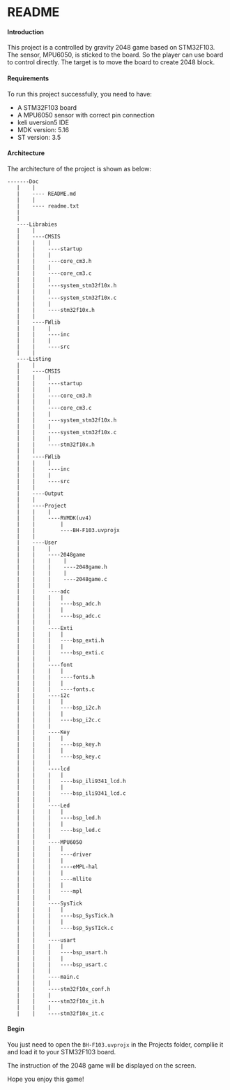 # README 

#### Introduction

This project is a controlled by gravity 2048 game based on STM32F103. The sensor, MPU6050, is sticked to the board. So the player can use board to control directly. The target is to move the board to create 2048 block.

#### Requirements

To run this project successfully, you need to have:

- A STM32F103 board
- A MPU6050 sensor with correct pin connection
- keli uversion5 IDE
- MDK version: 5.16
- ST version: 3.5

#### Architecture

The architecture of the project is shown as below:

```
-------Doc
   |    |
   |    ---- README.md
   |    |
   |    ---- readme.txt
   |
   |
   ----Librabies
   |    |
   |    ----CMSIS
   |    |    |
   |    |    ----startup
   |    |    |
   |    |    ----core_cm3.h
   |    |    |
   |    |    ----core_cm3.c
   |    |    |
   |    |    ----system_stm32f10x.h
   |    |    |
   |    |    ----system_stm32f10x.c
   |    |    | 
   |    |    ----stm32f10x.h
   |    |
   |    ----FWlib
   |    |    |
   |    |    ----inc
   |    |    |
   |    |    ----src
   |	|
   ----Listing
   |    |
   |    ----CMSIS
   |    |    |
   |    |    ----startup
   |    |    |
   |    |    ----core_cm3.h
   |    |    |
   |    |    ----core_cm3.c
   |    |    |
   |    |    ----system_stm32f10x.h
   |    |    |
   |    |    ----system_stm32f10x.c
   |    |    | 
   |    |    ----stm32f10x.h
   |    |
   |    ----FWlib
   |    |    |
   |    |    ----inc
   |    |    |
   |    |    ----src
   |    |
   |    ----Output
   |    |    
   |    ----Project
   |    |    |
   |    |    ----RVMDK(uv4)
   |    |        |
   |    |        ----BH-F103.uvprojx
   |    |
   |	----User
   |    |    |
   |    |    ----2048game
   |    |    |    |
   |    |    |    ----2048game.h
   |	|	 |	  |
   |	|	 |	  ----2048game.c
   |	|	 |
   |	|	 ----adc
   |	|	 |	 |
   |	|	 |	 ----bsp_adc.h
   |	|	 |	 |
   |	|	 |	 ----bsp_adc.c
   |	|	 |	
   |	|	 ----Exti
   |	|	 |	 |
   |	|	 |	 ----bsp_exti.h
   |	|	 |	 |
   |	|	 |	 ----bsp_exti.c
   |	|	 |
   |	|	 ----font
   |	|	 |   |
   |	|	 |	 ----fonts.h
   |	|	 |	 |
   |	|	 |	 ----fonts.c
   |	|	 ----i2c
   |	|	 |	 |
   |	|	 |	 ----bsp_i2c.h
   |	|	 |	 |
   |	|	 |	 ----bsp_i2c.c
   |	|	 |
   |	|	 ----Key
   |	|	 |	 |
   | 	|	 |	 ----bsp_key.h
   |	|	 |	 |
   |	|	 |	 ----bsp_key.c
   |	|	 |
   |    |	 ----lcd
   |	|	 |	 |
   |	|	 |	 ----bsp_ili9341_lcd.h
   |	|	 |	 |
   |	|	 |	 ----bsp_ili9341_lcd.c
   |	|    |
   |    |    ----Led
   |	|	 |	 |
   |	|	 |	 ----bsp_led.h
   |	|	 |	 |
   |	|	 |	 ----bsp_led.c
   |    |    |
   |    |    ----MPU6050
   |	|	 |	 |
   |	|	 |	 ----driver
   |	|	 |	 |
   |	|	 |	 ----eMPL-hal
   |	|	 |	 |
   |	|	 |	 ----mllite
   |	|	 |	 |
   |	|	 |	 ----mpl
   |    |    |
   |	|	 ----SysTick
   |	|	 |	 |
   |	|	 |	 ----bsp_SysTick.h
   |	|	 |	 |
   |	|	 |	 ----bsp_SysTIck.c
   |    |    |
   |    |    ----usart
   |	|	 |	 |
   |	|	 |	 ----bsp_usart.h
   |	|	 |	 |
   |	|	 |	 ----bsp_usart.c
   |    |    |
   |    |    ----main.c
   |    |    |
   |    |    ----stm32f10x_conf.h
   |	|    |
   |    |    ----stm32f10x_it.h
   |	|	 |
   |	|	 ----stm32f10x_it.c
```

#### Begin

You just need to open the `BH-F103.uvprojx` in the Projects folder, compllie it and load it to your STM32F103 board.

The instruction of the 2048 game will be displayed on the screen.

Hope you enjoy this game! 